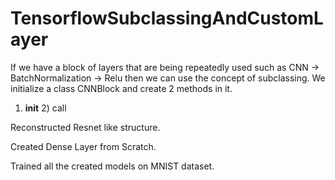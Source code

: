 # TensorflowSubclassingAndCustomLayer

If we have a block of layers that are being repeatedly used such as CNN -> BatchNormalization -> Relu then we can use the concept of subclassing.
We initialize a class CNNBlock and create 2 methods in it. 
1) __init__ 2) call

Reconstructed Resnet like structure.

Created Dense Layer from Scratch.


Trained all the created models on MNIST dataset.
